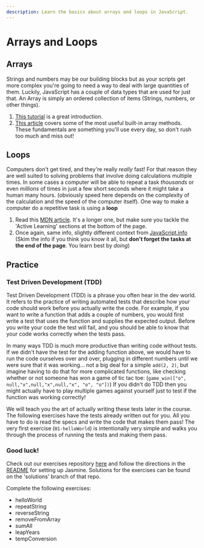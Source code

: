 ```yaml
---
description: Learn the basics about arrays and loops in JavaScript.
---
```


# Arrays and Loops

## Arrays

Strings and numbers may be our building blocks but as your scripts get more complex you're going to need a way to deal with large quantities of them. Luckily, JavaScript has a couple of data types that are used for just that. An Array is simply an ordered collection of items \(Strings, numbers, or other things\).

1. [This tutorial](https://www.w3schools.com/js/js_arrays.asp) is a great introduction.  
2. [This article](https://www.w3schools.com/js/js_array_methods.asp) covers some of the most useful built-in array methods.  These fundamentals are something you'll use every day, so don't rush too much and miss out!

## Loops

Computers don't get tired, and they're really _really_ fast! For that reason they are well suited to solving problems that involve doing calculations multiple times. In some cases a computer will be able to repeat a task _thousands_ or even _millions_ of times in just a few short seconds where it might take a human many hours. \(obviously speed here depends on the complexity of the calculation and the speed of the computer itself\). One way to make a computer do a repetitive task is using a **loop**

1. Read this [MDN article](https://developer.mozilla.org/en-US/docs/Learn/JavaScript/Building_blocks/Looping_code).  It's a longer one, but make sure you tackle the 'Active Learning' sections at the bottom of the page.  
2. Once again, same info, slightly different context from [JavaScript.info](http://javascript.info/while-for) \(Skim the info if you think you know it all, but **don't forget the tasks at the end of the page**.  You learn best by _doing_\)

## Practice

### Test Driven Development \(TDD\)

Test Driven Development \(TDD\) is a phrase you often hear in the dev world. It refers to the practice of writing automated tests that describe how your code should work before you actually write the code. For example, if you want to write a function that adds a couple of numbers, you would first write a test that uses the function and supplies the expected output. Before you write your code the test will fail, and you should be able to know that your code works correctly when the tests pass.

In many ways TDD is much more productive than writing code without tests. If we didn't have the test for the adding function above, we would have to run the code ourselves over and over, plugging in different numbers until we were sure that it was working... not a big deal for a simple `add(2, 2)`, but imagine having to do that for more complicated functions, like checking whether or not someone has won a game of tic tac toe: \(`game_win(["o", null,"x",null,"x",null,"x", "o", "o"])`\) If you didn't do TDD then you might actually have to play multiple games against yourself just to test if the function was working correctly!

We will teach you the art of actually writing these tests later in the course. The following exercises have the tests already written out for you. All you have to do is read the specs and write the code that makes them pass! The very first exercise \(`01-helloWorld`\) is intentionally very simple and walks you through the process of running the tests and making them pass.

### Good luck!

Check out our exercises repository [here](https://github.com/TheOdinProject/javascript-exercises) and follow the directions in the [README](https://github.com/TheOdinProject/javascript-exercises#how-to-use-these-exercises) for setting up Jasmine. Solutions for the exercises can be found on the 'solutions' branch of that repo.

Complete the following exercises:

* helloWorld
* repeatString
* reverseString
* removeFromArray
* sumAll
* leapYears
* tempConversion

